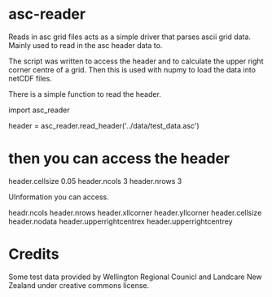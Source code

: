 # asc-reader
Reads in asc grid files acts as a simple driver that parses ascii grid data.
Mainly used to read in the asc header data to.

The script was written to access the header and to calculate the upper right
corner centre of a grid. Then this is used with nupmy to load the data into
netCDF files.

There is a simple function to read the header.

import asc_reader

header = asc_reader.read_header('../data/test_data.asc')

# then you can access the header
header.cellsize
0.05
header.ncols
3
header.nrows
3
 
UInformation you can access.

headr.ncols
header.nrows
header.xllcorner
header.yllcorner
header.cellsize 
header.nodata
header.upperrightcentrex
header.upperrightcentrey



# Credits #
Some test data provided by Wellington Regional Counicl and Landcare New Zealand under creative commons license. 